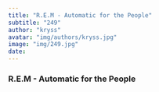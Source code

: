 ```yaml
---
title: "R.E.M - Automatic for the People"
subtitle: "249"
author: "kryss"
avatar: "img/authors/kryss.jpg"
image: "img/249.jpg"
date:
---
```


### R.E.M - Automatic for the People
